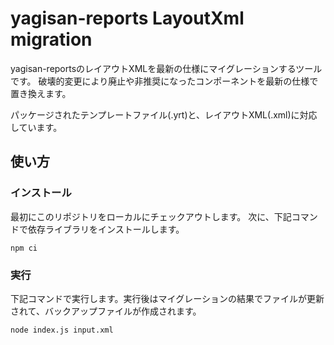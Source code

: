 # yagisan-reports LayoutXml migration
yagisan-reportsのレイアウトXMLを最新の仕様にマイグレーションするツールです。
破壊的変更により廃止や非推奨になったコンポーネントを最新の仕様で置き換えます。

パッケージされたテンプレートファイル(.yrt)と、レイアウトXML(.xml)に対応しています。

## 使い方
### インストール
最初にこのリポジトリをローカルにチェックアウトします。
次に、下記コマンドで依存ライブラリをインストールします。
```
npm ci
```

### 実行
下記コマンドで実行します。実行後はマイグレーションの結果でファイルが更新されて、バックアップファイルが作成されます。
```
node index.js input.xml
```

